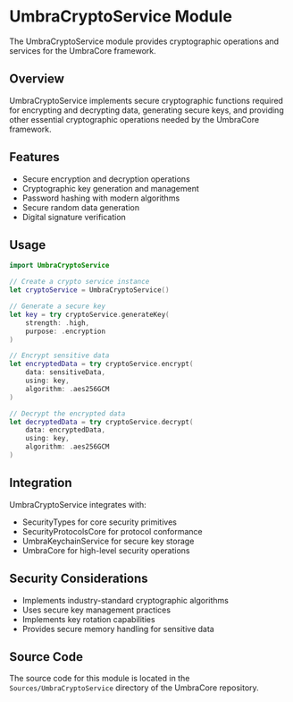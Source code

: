 # UmbraCryptoService Module

The UmbraCryptoService module provides cryptographic operations and services for the UmbraCore framework.

## Overview

UmbraCryptoService implements secure cryptographic functions required for encrypting and decrypting data, generating secure keys, and providing other essential cryptographic operations needed by the UmbraCore framework.

## Features

- Secure encryption and decryption operations
- Cryptographic key generation and management
- Password hashing with modern algorithms
- Secure random data generation
- Digital signature verification

## Usage

```swift
import UmbraCryptoService

// Create a crypto service instance
let cryptoService = UmbraCryptoService()

// Generate a secure key
let key = try cryptoService.generateKey(
    strength: .high,
    purpose: .encryption
)

// Encrypt sensitive data
let encryptedData = try cryptoService.encrypt(
    data: sensitiveData,
    using: key,
    algorithm: .aes256GCM
)

// Decrypt the encrypted data
let decryptedData = try cryptoService.decrypt(
    data: encryptedData,
    using: key,
    algorithm: .aes256GCM
)
```

## Integration

UmbraCryptoService integrates with:

- SecurityTypes for core security primitives
- SecurityProtocolsCore for protocol conformance
- UmbraKeychainService for secure key storage
- UmbraCore for high-level security operations

## Security Considerations

- Implements industry-standard cryptographic algorithms
- Uses secure key management practices
- Implements key rotation capabilities
- Provides secure memory handling for sensitive data

## Source Code

The source code for this module is located in the `Sources/UmbraCryptoService` directory of the UmbraCore repository.
